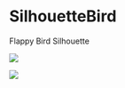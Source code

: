 # SilhouetteBird
Flappy Bird Silhouette


![](https://github.com/diranolaleye/Count_d_Stars/blob/main/Count_d_Stars.gif)

<img src ="Simulator%20Screen%20Shot%20-%20iPhone%2011%20Pro%20Max%20-%202020-10-13%20at%2013.12.52.png"></a>
